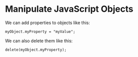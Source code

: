 # Manipulate JavaScript Objects
We can add properties to objects like this:

`myObject.myProperty = "myValue";`

We can also delete them like this:

`delete(myObject.myProperty);`
